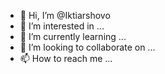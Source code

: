 - 👋 Hi, I’m @Iktiarshovo
- 👀 I’m interested in ...
- 🌱 I’m currently learning ...
- 💞️ I’m looking to collaborate on ...
- 📫 How to reach me ...

<!---
Iktiarshovo/Iktiarshovo is a ✨ special ✨ repository because its `README.md` (this file) appears on your GitHub profile.
You can click the Preview link to take a look at your changes.
--->
